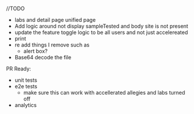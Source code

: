 //TODO

- labs and detail page unified page
- Add logic around not display sampleTested and body site is not present
- update the feature toggle logic to be all users and not just accelereated
- print
- re add things I remove such as
  - alert box?
- Base64 decode the file

PR Ready:

- unit tests
- e2e tests
  - make sure this can work with accellerated allegies and labs turned off
- analytics
